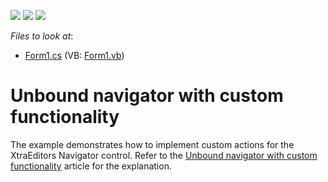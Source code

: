 <!-- default badges list -->
![](https://img.shields.io/endpoint?url=https://codecentral.devexpress.com/api/v1/VersionRange/128623553/13.1.4%2B)
[![](https://img.shields.io/badge/Open_in_DevExpress_Support_Center-FF7200?style=flat-square&logo=DevExpress&logoColor=white)](https://supportcenter.devexpress.com/ticket/details/E839)
[![](https://img.shields.io/badge/📖_How_to_use_DevExpress_Examples-e9f6fc?style=flat-square)](https://docs.devexpress.com/GeneralInformation/403183)
<!-- default badges end -->
<!-- default file list -->
*Files to look at*:

* [Form1.cs](./CS/Form1.cs) (VB: [Form1.vb](./VB/Form1.vb))
<!-- default file list end -->
# Unbound navigator with custom functionality


<p>The example demonstrates how to implement custom actions for the XtraEditors Navigator control. Refer to the <a href="https://www.devexpress.com/Support/Center/p/A1667">Unbound navigator with custom functionality</a> article for the explanation.</p>

<br/>


